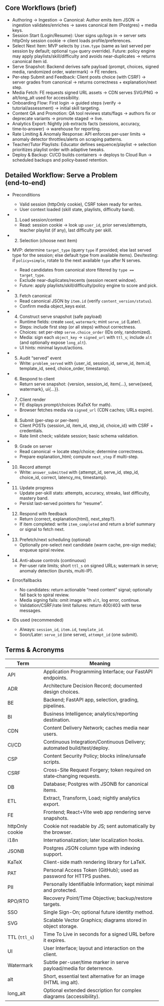 ## Core Workflows (brief)

- Authoring → Ingestion → Canonical: Author emits item JSON → ingestion validates/enriches → saves canonical item (Postgres) + media keys.
- Session Start (Login/Resume): User signs up/logs in → server sets httpOnly session cookie → client loads profile/preferences.
- Select Next Item: MVP selects by `item.type` (same as last served per session by default; optional `type` query override). Future: policy engine may apply playlists/skill/difficulty and avoids near-duplicates → returns canonical item id.
- Serve Snapshot: Backend derives safe payload (prompt, choices, signed media, randomized order, watermark) → FE renders.
- Per‑step Submit and Feedback: Client posts choice (with CSRF) → server grades from canonical → returns correctness + explanation/next step.
- Media Fetch: FE requests signed URL assets → CDN serves SVG/PNG → alt/long_alt used for accessibility.
- Onboarding Flow: First login → guided steps (verify → tutorial/assessment) → initial skill targeting.
- Content QA and Promotion: QA tool reviews stats/flags → authors fix or deprecate variants → promote staged → live.
- Analytics Export: Nightly job extracts facts (sessions, accuracy, time‑to‑answer) → warehouse for reporting.
- Rate Limiting & Anomaly Response: API enforces per‑user limits → anomaly detector throttles/alerts on scraping patterns.
- Teacher/Tutor Playlists: Educator defines sequence/playlist → selection prioritizes playlist order with adaptive tweaks.
- Deploy & Backup: CI/CD builds containers → deploys to Cloud Run → scheduled backups and policy‑based retention.

## Detailed Workflow: Serve a Problem (end‑to‑end)

- Preconditions
  - Valid session (httpOnly cookie), CSRF token ready for writes.
  - User context loaded (skill state, playlists, difficulty band).

- 1) Load session/context
  - Read: session cookie → look up `user_id`, prior serves/attempts, teacher playlist (if any), last difficulty per skill.

- 2) Selection (choose next item)
- MVP: determine `target_type` (query `type` if provided; else last served type for the session; else default type from available items). Dev/testing: if `policy=simple`, rotate to the next available `type` after N serves.
  - Read candidates from canonical store filtered by `type == target_type`.
  - Exclude near-duplicates/recents (session recent window).
  - Future: apply playlists/skill/difficulty/policy engine to score and pick.

- 3) Fetch canonical
  - Read canonical JSON by `item.id` (verify `content_version/status`).
  - Confirm media object_keys exist.

- 4) Construct serve snapshot (safe payload)
  - Runtime fields: create `seed`, `watermark`; mint `serve_id` (Later).
  - Steps: include first step (or all steps) without correctness.
  - Choices: set per-step `serve.choice_order` (IDs only, randomized).
  - Media: sign each `object_key` → `signed_url` with `ttl_s`; include `alt` (and optionally expose `long_alt`).
  - UI hints: minimal layout/actions.

- 5) Audit “served” event
  - Write: `problem_served` with {user_id, session_id, serve_id, item.id, template_id, seed, choice_order, timestamp}.

- 6) Respond to client
  - Return serve snapshot: {version, session_id, item{…}, serve{seed, watermark}, ui{…}}.

- 7) Client render
  - FE displays prompt/choices (KaTeX for math).
  - Browser fetches media via `signed_url` (CDN caches; URLs expire).

- 8) Submit (per-step or per-item)
  - Client POSTs {session_id, item_id, step_id, choice_id} with CSRF + credentials.
  - Rate limit check; validate session; basic schema validation.

- 9) Grade on server
  - Read canonical → locate step/choice; determine correctness.
  - Prepare explanation_html; compute `next_step` if multi-step.

- 10) Record attempt
  - Write: `answer_submitted` with {attempt_id, serve_id, step_id, choice_id, correct, latency_ms, timestamp}.

- 11) Update progress
  - Update per-skill stats: attempts, accuracy, streaks, last difficulty, mastery band.
  - Persist last-served pointers for “resume”.

- 12) Respond with feedback
  - Return {correct, explanation{html}, next_step?}.
  - If item completed: write `item_completed` and return a brief summary or signal to fetch next.

- 13) Prefetch/next scheduling (optional)
  - Optionally pre-select next candidate (warm cache, pre-sign media); enqueue spiral review.

- 14) Anti-abuse controls (continuous)
  - Per-user rate limits; short `ttl_s` on signed URLs; watermark in serve; anomaly detection (bursts, multi-IP).

- Error/fallbacks
  - No candidates: return actionable “need content” signal; optionally fall back to spiral review.
  - Media signing fails: omit image with `alt`, log error, continue.
  - Validation/CSRF/rate limit failures: return 400/403 with terse messages.

- IDs used (recommended)
  - Always: `session_id`, `item.id`, `template_id`.
  - Soon/Later: `serve_id` (one serve), `attempt_id` (one submit).

## Terms & Acronyms

| Term | Meaning |
|---|---|
| API | Application Programming Interface; our FastAPI endpoints. |
| ADR | Architecture Decision Record; documented design choices. |
| BE | Backend; FastAPI app, selection, grading, pipelines. |
| BI | Business Intelligence; analytics/reporting destination. |
| CDN | Content Delivery Network; caches media near users. |
| CI/CD | Continuous Integration/Continuous Delivery; automated build/test/deploy. |
| CSP | Content Security Policy; blocks inline/unsafe scripts. |
| CSRF | Cross-Site Request Forgery; token required on state‑changing requests. |
| DB | Database; Postgres with JSONB for canonical items. |
| ETL | Extract, Transform, Load; nightly analytics export. |
| FE | Frontend; React+Vite web app rendering serve snapshots. |
| httpOnly cookie | Cookie not readable by JS; sent automatically by the browser. |
| i18n | Internationalization; later localization hooks. |
| JSONB | Postgres JSON column type with indexing support. |
| KaTeX | Client-side math rendering library for LaTeX. |
| PAT | Personal Access Token (GitHub); used as password for HTTPS pushes. |
| PII | Personally Identifiable Information; kept minimal and protected. |
| RPO/RTO | Recovery Point/Time Objective; backup/restore targets. |
| SSO | Single Sign-On; optional future identity method. |
| SVG | Scalable Vector Graphics; diagrams stored in object storage. |
| TTL (`ttl_s`) | Time To Live in seconds for a signed URL before it expires. |
| UI | User Interface; layout and interaction on the client. |
| Watermark | Subtle per-user/time marker in serve payload/media for deterrence. |
| alt | Short, essential text alternative for an image (HTML img alt). |
| long_alt | Optional extended description for complex diagrams (accessibility). |
